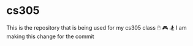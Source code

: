 # cs305
This  is the repository that is being used for my cs305 class
🖱️ 🎮 🏂
I am making this change for the commit
